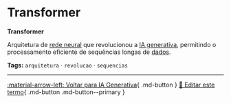 # Transformer

**Transformer**

Arquitetura de [rede neural](../conceitos-fundamentais/redes-neurais-artificiais.md) que revolucionou a [IA generativa](../ia-generativa/ia-generativa.md), permitindo o processamento eficiente de sequências longas de [dados](../conceitos-fundamentais/dados.md).


**Tags:** `arquitetura` · `revolucao` · `sequencias`

---

[:material-arrow-left: Voltar para IA Generativa](index.md){ .md-button }
[📝 Editar este termo](https://github.com/seu-usuario/glossario-ia/edit/main/glossario.yaml){ .md-button .md-button--primary }
